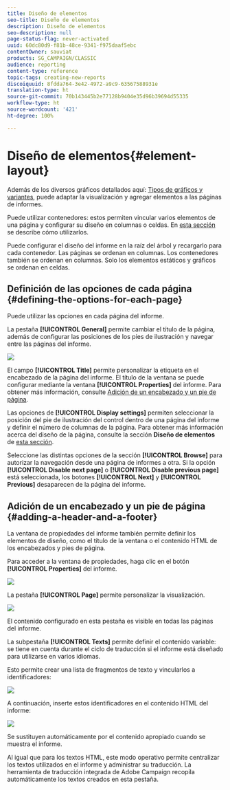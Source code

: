 ```yaml
---
title: Diseño de elementos
seo-title: Diseño de elementos
description: Diseño de elementos
seo-description: null
page-status-flag: never-activated
uuid: 60dc80d9-f81b-48ce-9341-f975daaf5ebc
contentOwner: sauviat
products: SG_CAMPAIGN/CLASSIC
audience: reporting
content-type: reference
topic-tags: creating-new-reports
discoiquuid: 8fdda764-3e42-4972-a9c9-63567588931e
translation-type: ht
source-git-commit: 70b143445b2e77128b9404e35d96b39694d55335
workflow-type: ht
source-wordcount: '421'
ht-degree: 100%

---
```



# Diseño de elementos{#element-layout}

Además de los diversos gráficos detallados aquí: [Tipos de gráficos y variantes](../../reporting/using/creating-a-chart.md#chart-types-and-variants), puede adaptar la visualización y agregar elementos a las páginas de informes.

Puede utilizar contenedores: estos permiten vincular varios elementos de una página y configurar su diseño en columnas o celdas. En [esta sección](../../web/using/defining-web-forms-layout.md#creating-containers) se describe cómo utilizarlos.

Puede configurar el diseño del informe en la raíz del árbol y recargarlo para cada contenedor. Las páginas se ordenan en columnas. Los contenedores también se ordenan en columnas. Solo los elementos estáticos y gráficos se ordenan en celdas.

## Definición de las opciones de cada página {#defining-the-options-for-each-page}

Puede utilizar las opciones en cada página del informe.

La pestaña **[!UICONTROL General]** permite cambiar el título de la página, además de configurar las posiciones de los pies de ilustración y navegar entre las páginas del informe.

![](assets/s_ncs_advuser_report_wizard_022.png)

El campo **[!UICONTROL Title]** permite personalizar la etiqueta en el encabezado de la página del informe. El título de la ventana se puede configurar mediante la ventana **[!UICONTROL Properties]** del informe. Para obtener más información, consulte [Adición de un encabezado y un pie de página](#adding-a-header-and-a-footer).

Las opciones de **[!UICONTROL Display settings]** permiten seleccionar la posición del pie de ilustración del control dentro de una página del informe y definir el número de columnas de la página. Para obtener más información acerca del diseño de la página, consulte la sección **Diseño de elementos** de [esta sección](../../web/using/defining-web-forms-layout.md#positioning-the-fields-on-the-page).

Seleccione las distintas opciones de la sección **[!UICONTROL Browse]** para autorizar la navegación desde una página de informes a otra. Si la opción **[!UICONTROL Disable next page]** o **[!UICONTROL Disable previous page]** está seleccionada, los botones **[!UICONTROL Next]** y **[!UICONTROL Previous]** desaparecen de la página del informe.

## Adición de un encabezado y un pie de página {#adding-a-header-and-a-footer}

La ventana de propiedades del informe también permite definir los elementos de diseño, como el título de la ventana o el contenido HTML de los encabezados y pies de página.

Para acceder a la ventana de propiedades, haga clic en el botón **[!UICONTROL Properties]** del informe.

![](assets/reporting_properties.png)

La pestaña **[!UICONTROL Page]** permite personalizar la visualización.

![](assets/s_ncs_advuser_report_properties_04.png)

El contenido configurado en esta pestaña es visible en todas las páginas del informe.

La subpestaña **[!UICONTROL Texts]** permite definir el contenido variable: se tiene en cuenta durante el ciclo de traducción si el informe está diseñado para utilizarse en varios idiomas.

Esto permite crear una lista de fragmentos de texto y vincularlos a identificadores:

![](assets/s_ncs_advuser_report_properties_04a.png)

A continuación, inserte estos identificadores en el contenido HTML del informe:

![](assets/s_ncs_advuser_report_properties_04b.png)

Se sustituyen automáticamente por el contenido apropiado cuando se muestra el informe.

Al igual que para los textos HTML, este modo operativo permite centralizar los textos utilizados en el informe y administrar su traducción. La herramienta de traducción integrada de Adobe Campaign recopila automáticamente los textos creados en esta pestaña.
